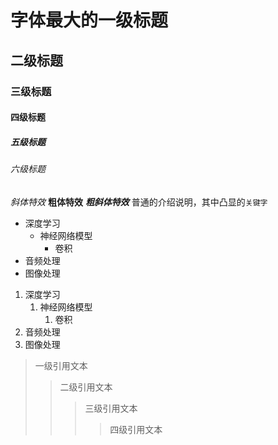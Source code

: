# 字体最大的一级标题

## 二级标题

### 三级标题

#### 四级标题

##### 五级标题

###### 六级标题

*斜体特效*
**粗体特效**
***粗斜体特效***
普通的介绍说明，其中凸显的`关键字`

* 深度学习
	* 神经网络模型
	    * 卷积
* 音频处理
* 图像处理

1. 深度学习
	1. 神经网络模型
	    1. 卷积
2. 音频处理
3. 图像处理

> 一级引用文本
>> 二级引用文本
>>> 三级引用文本
>>>> 四级引用文本

